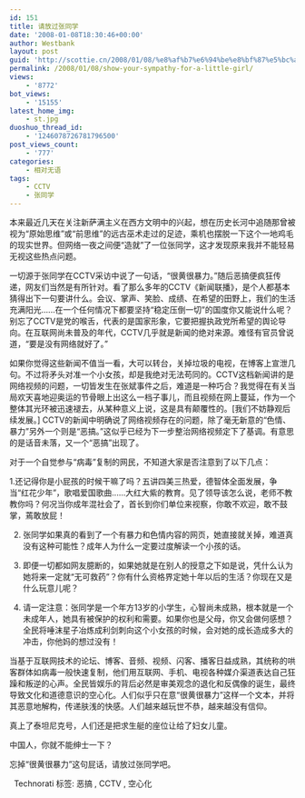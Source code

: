 ```yaml
---
id: 151
title: 请放过张同学
date: '2008-01-08T18:30:46+00:00'
author: Westbank
layout: post
guid: 'http://scottie.cn/2008/01/08/%e8%af%b7%e6%94%be%e8%bf%87%e5%bc%a0%e5%90%8c%e5%ad%a6/'
permalink: /2008/01/08/show-your-sympathy-for-a-little-girl/
views:
    - '8772'
bot_views:
    - '15155'
latest_home_img:
    - st.jpg
duoshuo_thread_id:
    - '1246078726781796500'
post_views_count:
    - '777'
categories:
    - 相对无语
tags:
    - CCTV
    - 张同学
---
```


本来最近几天在关注新萨满主义在西方文明中的兴起，想在历史长河中追随那曾被视为“原始思维”或“前思维”的远古巫术走过的足迹，乘机也摆脱一下这个一地鸡毛的现实世界。但网络一夜之间便“造就”了一位张同学，这才发现原来我并不能轻易无视这些热点问题。

一切源于张同学在CCTV采访中说了一句话，“很黄很暴力。”随后恶搞便疯狂传递，网友们当然是有所针对。看了那么多年的CCTV《新闻联播》，是个人都基本猜得出下一句要讲什么。会议、掌声、笑脸、成绩、在希望的田野上，我们的生活充满阳光......在一个任何情况下都要坚持“稳定压倒一切”的国度你又能说什么呢？别忘了CCTV是党的喉舌，代表的是国家形象，它要把握执政党所希望的舆论导向。在互联网尚未普及的年代，CCTV几乎就是新闻的绝对来源。难怪有官员曾说道，“要是没有网络就好了。”

如果你觉得这些新闻不值当一看，大可以转台，关掉垃圾的电视，在博客上宣泄几句。不过将矛头对准一个小女孩，却是我绝对无法苟同的。CCTV这档新闻讲的是网络视频的问题，一切皆发生在张斌事件之后，难道是一种巧合？我觉得在有关当局欢天喜地迎奥运的节骨眼上出这么一档子事儿，而且视频在网上蔓延，作为一个整体其光环被迅速褪去，从某种意义上说，这是具有颠覆性的。[我们不妨静观后续发展。] CCTV的新闻中明确说了网络视频存在的问题，除了毫无新意的“色情、暴力”另外一个则是“恶搞。”这似乎已经为下一步整治网络视频定下了基调。有意思的是话音未落，又一个“恶搞”出现了。

对于一个自觉参与“病毒”复制的网民，不知道大家是否注意到了以下几点：

1.还记得你是小屁孩的时候干嘛了吗？五讲四美三热爱，德智体全面发展，争当“红花少年”，歌唱爱国歌曲......大红大紫的教育。见了领导该怎么说，老师不教教你吗？何况当你成年混社会了，首长到你们单位来视察，你敢不欢迎，敢不鼓掌，蔫敢放屁！

2. 张同学如果真的看到了一个有暴力和色情内容的网页，她直接就关掉，难道真没有这种可能性？成年人为什么一定要过度解读一个小孩的话。

3. 即便一切都如网友臆断的，如果她就是在别人的授意之下如是说，凭什么认为她将来一定就“无可救药”？你有什么资格界定她十年以后的生活？你现在又是什么玩意儿呢？

4. 请一定注意：张同学是一个年方13岁的小学生，心智尚未成熟，根本就是一个未成年人，她具有被保护的权利和需要。如果你也是父母，你又会做何感想？全民将唾沫星子冶炼成利剑刺向这个小女孩的时候，会对她的成长造成多大的冲击，你他妈的想过没有！

当基于互联网技术的论坛、博客、音频、视频、闪客、播客日益成熟，其统称的哄客群体如病毒一般快速复制，他们用互联网、手机、电视各种媒介渠道表达自己狂躁和叛逆的心声。全民皆娱乐的背后必然是审美观念的退化和反偶像的诞生，最终导致文化和道德意识的空心化。人们似乎只在意“很黄很暴力”这样一个文本，并将其恶意地解构，传递肤浅的快感。人们越来越玩世不恭，越来越没有信仰。

真上了泰坦尼克号，人们还是把求生艇的座位让给了妇女儿童。

中国人，你就不能绅士一下？

忘掉“很黄很暴力”这句屁话，请放过张同学吧。

 
Technorati 标签: 恶搞 , CCTV , 空心化